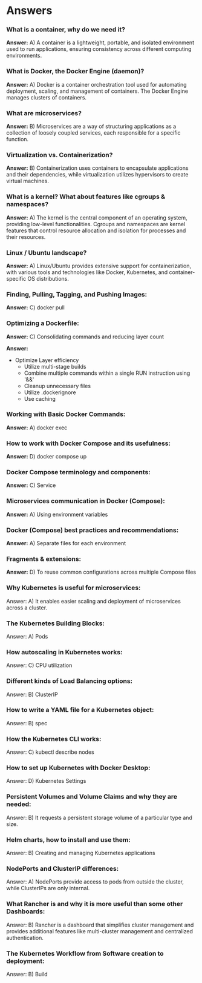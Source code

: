 # Answers
### What is a container, why do we need it?
**Answer:** A) A container is a lightweight, portable, and isolated environment used to run applications, ensuring consistency across different computing environments.

### What is Docker, the Docker Engine (daemon)?
**Answer:** A) Docker is a container orchestration tool used for automating deployment, scaling, and management of containers. The Docker Engine manages clusters of containers.

### What are microservices?
**Answer:** B) Microservices are a way of structuring applications as a collection of loosely coupled services, each responsible for a specific function.

### Virtualization vs. Containerization?
**Answer:** B) Containerization uses containers to encapsulate applications and their dependencies, while virtualization utilizes hypervisors to create virtual machines.

### What is a kernel? What about features like cgroups & namespaces?
**Answer:** A) The kernel is the central component of an operating system, providing low-level functionalities. Cgroups and namespaces are kernel features that control resource allocation and isolation for processes and their resources.

### Linux / Ubuntu landscape?
**Answer:** A) Linux/Ubuntu provides extensive support for containerization, with various tools and technologies like Docker, Kubernetes, and container-specific OS distributions.

### Finding, Pulling, Tagging, and Pushing Images:
**Answer:** C) docker pull

### Optimizing a Dockerfile:
**Answer:** C) Consolidating commands and reducing layer count

**Answer:**
- Optimize Layer efficiency
	- Utilize multi-stage builds
	- Combine multiple commands within a single RUN instruction using '&&'
	- Cleanup unnecessary files
	- Utilize .dockerignore
	- Use caching
### Working with Basic Docker Commands:
**Answer:** A) docker exec

### How to work with Docker Compose and its usefulness:
**Answer:** D) docker compose up

### Docker Compose terminology and components:
**Answer:** C) Service

### Microservices communication in Docker (Compose):
**Answer:** A) Using environment variables

### Docker (Compose) best practices and recommendations:
**Answer:** A) Separate files for each environment

### Fragments & extensions:
**Answer:** D) To reuse common configurations across multiple Compose files
### Why Kubernetes is useful for microservices:
Answer: A) It enables easier scaling and deployment of microservices across a cluster.
### The Kubernetes Building Blocks:
Answer: A) Pods
### How autoscaling in Kubernetes works:
Answer: C) CPU utilization
### Different kinds of Load Balancing options:
Answer: B) ClusterIP
### How to write a YAML file for a Kubernetes object:
Answer: B) spec
### How the Kubernetes CLI works:
Answer: C) kubectl describe nodes
### How to set up Kubernetes with Docker Desktop:
Answer: D) Kubernetes Settings
### Persistent Volumes and Volume Claims and why they are needed:
Answer: B) It requests a persistent storage volume of a particular type and size.
### Helm charts, how to install and use them:
Answer: B) Creating and managing Kubernetes applications
### NodePorts and ClusterIP differences:
Answer: A) NodePorts provide access to pods from outside the cluster, while ClusterIPs are only internal.
### What Rancher is and why it is more useful than some other Dashboards:
Answer: B) Rancher is a dashboard that simplifies cluster management and provides additional features like multi-cluster management and centralized authentication.
### The Kubernetes Workflow from Software creation to deployment:
Answer: B) Build
